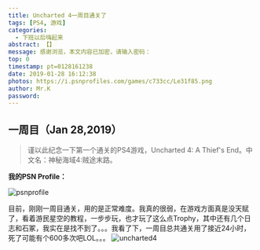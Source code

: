 ```yaml
---
title: Uncharted 4一周目通关了
tags: [PS4, 游戏]
categories:
  - 下班以后嗨起来
abstract: 【】
message: 感谢浏览，本文内容已加密，请输入密码：
top: 0
timestamp: pt=0128161238
date: 2019-01-28 16:12:38
photos: https://i.psnprofiles.com/games/c733cc/Le31f85.png
author: Mr.K
password:
---
```


## 一周目（Jan 28,2019）
> 谨以此纪念一下第一个通关的PS4游戏，Uncharted 4: A Thief's End。中文名：神秘海域4:贼途末路。

<!--more-->
**我的PSN Profile：**

![psnprofile](https://file.kmore.ml/pic/2019-01-28-Uncharted-4一周目通关了/psnprofile_jan28_2019.png "所有的PS4游戏及进度信息")

目前，刚刚一周目通关，用的是正常难度。我真的很弱，在游戏方面真是没天赋了，看着游民星空的教程，一步步玩，也才玩了这么点Trophy，其中还有几个日志和石冢，我实在是找不到了。。。我看了下，一周目总共通关用了接近24小时，死了可能有个600多次吧LOL。。。
![uncharted4](https://file.kmore.ml/pic/2019-01-28-Uncharted-4一周目通关了/uncharted4_jan28_2019.png "Uncharted 4-Jan 28 2019数据截图")


